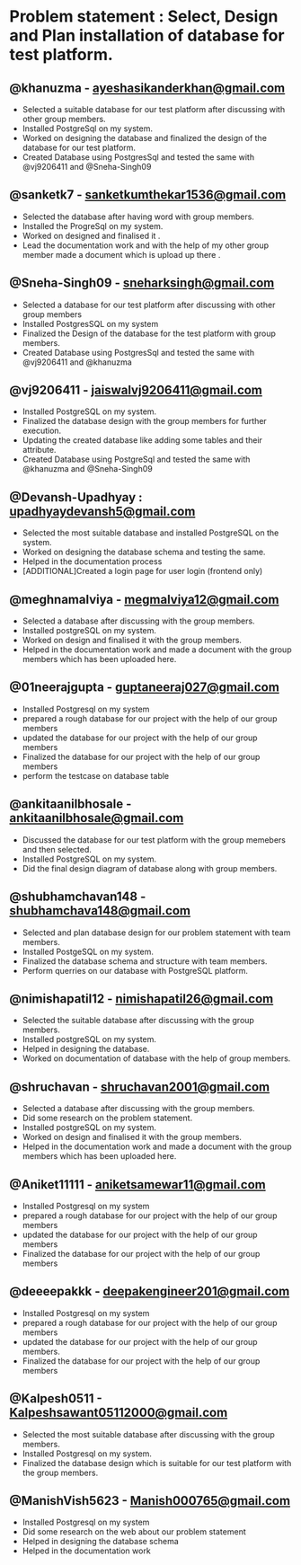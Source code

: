 # Problem statement : Select, Design and Plan installation of database for test platform.  

## @khanuzma - ayeshasikanderkhan@gmail.com   
 - Selected a suitable database for our test platform after discussing with other group members.                                                                          
 - Installed PostgreSql on my system.                                                                                                                   
 - Worked on designing the database and finalized the design of the database for our test platform. 
 - Created Database using PostgresSql and tested the same with @vj9206411 and @Sneha-Singh09                                                                             

## @sanketk7 - sanketkumthekar1536@gmail.com  
- Selected the database after having word with group members.
- Installed the ProgreSql on my system.
- Worked on designed and finalised it .
- Lead the documentation work and with the help of my other group member made a document which is upload up there .

## @Sneha-Singh09 - sneharksingh@gmail.com                          
- Selected a database for our test platform after discussing with other group members 
- Installed PostgresSQL on my system                                 
- Finalized the Design of the database for the test platform with group members. 
- Created Database using PostgresSql and tested the same with @vj9206411 and @khanuzma

## @vj9206411 - jaiswalvj9206411@gmail.com
- Installed PostgreSQL on my system.
- Finalized the database design with the group members for further execution.
- Updating the created database like adding some tables and their attribute.
- Created Database using PostgreSql and tested the same with @khanuzma and @Sneha-Singh09

## @Devansh-Upadhyay : upadhyaydevansh5@gmail.com 
- Selected the most suitable database and installed PostgreSQL on the system.
- Worked on designing the database schema and testing the same.
- Helped in the documentation process
- [ADDITIONAL]Created a login page for user login (frontend only)

## @meghnamalviya - megmalviya12@gmail.com
- Selected a database after discussing with the group members.
- Installed postgreSQL on my system.
- Worked on design and finalised it with the group members.
- Helped in the documentation work and made a document with the group members which has been uploaded here.



## @01neerajgupta - guptaneeraj027@gmail.com
- Installed Postgresql on my system
- prepared a rough database for our project with the help of our group members
- updated the database for our project with the help of our group members
- Finalized the database for our project with the help of our group members
- perform the testcase on database table



## @ankitaanilbhosale - ankitaanilbhosale@gmail.com
- Discussed the database for our test platform with the group memebers and then selected.
- Installed PostgreSQL on my system.
- Did the final design diagram of database along with group members.



## @shubhamchavan148 - shubhamchava148@gmail.com
- Selected and plan database design for our problem statement with team members.
- Installed PostgeSQL on my system.
- Finalized the database schema and structure with team members.
- Perform querries on our database with PostgreSQL platform.                                                           

                                                                                            
## @nimishapatil12 - nimishapatil26@gmail.com
- Selected the suitable database after discussing with the group members.
- Installed postgreSQL on my system.
- Helped in designing the database.
- Worked on documentation of database with the help of group members.                                                                

## @shruchavan - shruchavan2001@gmail.com  
- Selected a database after discussing with the group members.
- Did some research on the problem statement.
- Installed postgreSQL on my system.
- Worked on design and finalised it with the group members.
- Helped in the documentation work and made a document with the group members which has been uploaded here.   


## @Aniket11111 - aniketsamewar11@gmail.com
- Installed Postgresql on my system
- prepared a rough database for our project with the help of our group members
- updated the database for our project with the help of our group members
- Finalized the database for our project with the help of our group members



## @deeeepakkk - deepakengineer201@gmail.com
- Installed Postgresql on my system
- prepared a rough database for our project with the help of our group members
- updated the database for our project with the help of our group members.
- Finalized the database for our project with the help of our group members

## @Kalpesh0511 - Kalpeshsawant05112000@gmail.com
- Selected the most suitable database after discussing with the group members.
- Installed Postgresql on my system.
- Finalized the database design which is suitable for our test platform with the group members.

## @ManishVish5623 - Manish000765@gmail.com
- Installed Postgresql on my system
- Did some research on the web about our problem statement
- Helped in designing the database schema
- Helped in the documentation work
